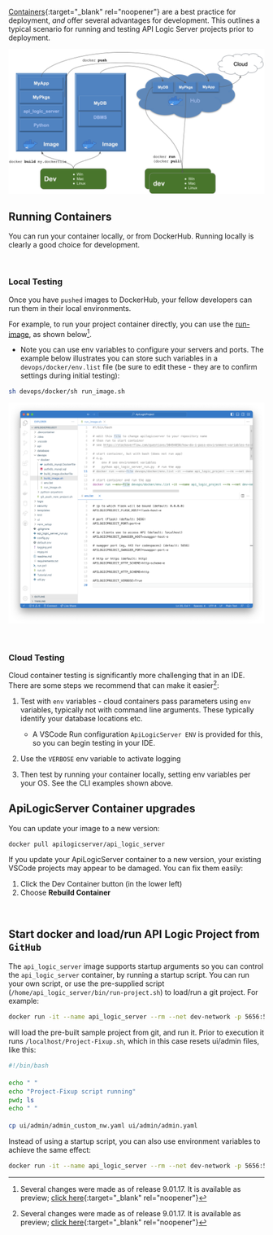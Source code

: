 [Containers](../DevOps-Containers){:target="_blank" rel="noopener"} are a best practice for deployment, *and* offer several advantages for development.  This outlines a typical scenario for running and testing API Logic Server projects prior to deployment.

![Container Overview](images/docker/container-dev-deploy.png)

## Running Containers

You can run your container locally, or from DockerHub.  Running locally is clearly a good choice for development.

&nbsp;

### Local Testing

Once you have `pushed` images to DockerHub, your fellow developers can run them in their local environments.

For example, to run your project container directly, you can use the [run-image](https://github.com/ApiLogicServer/tutorial/blob/main/3.%20Logic/devops/docker/run_image.sh), as shown below[^1].

* Note you can use env variables to configure your servers and ports.  The example below illustrates you can store such variables in a `devops/docker/env.list` file (be sure to edit these - they are to confirm settings during initial testing):

```bash
sh devops/docker/sh run_image.sh
```
![Running image locally](images/docker/container-run.png)

&nbsp;

### Cloud Testing

Cloud container testing is significantly more challenging that in an IDE.  There are some steps we recommend that can make it easier[^1]:

1. Test with `env` variables - cloud containers pass parameters using `env` variables, typically not with command line arguments.  These typically identify your database locations etc.

    * A VSCode Run configuration `ApiLogicServer ENV` is provided for this, so you can begin testing in your IDE.<br>

2. Use the `VERBOSE` env variable to activate logging

3. Then test  by running your container locally, setting env variables per your OS.  See the CLI examples shown above.


## ApiLogicServer Container upgrades

You can update your image to a new version:

```bash
docker pull apilogicserver/api_logic_server
```

If you update your ApiLogicServer container to a new version, your existing VSCode projects may appear to be damaged.  You can fix them easily:

1. Click the Dev Container button (in the lower left)
1. Choose **Rebuild Container**


&nbsp;

## Start docker and load/run API Logic Project from `GitHub`

The `api_logic_server` image supports startup arguments so you can control the `api_logic_server` container, by running a startup script.  You can run your own script, or use the pre-supplied script (`/home/api_logic_server/bin/run-project.sh`) to load/run a git project.  For example:

```bash
docker run -it --name api_logic_server --rm --net dev-network -p 5656:5656 -p 5002:5002 -v ${PWD}:/localhost apilogicserver/api_logic_server sh /home/api_logic_server/bin/run-project.sh https://github.com/valhuber/Tutorial-ApiLogicProject.git /localhost/Project-Fixup.sh
```

will load the pre-built sample project from git, and run it.  Prior to execution it runs `/localhost/Project-Fixup.sh`, which in this case resets ui/admin files, like this:

```bash
#!/bin/bash

echo " "
echo "Project-Fixup script running"
pwd; ls
echo " "

cp ui/admin/admin_custom_nw.yaml ui/admin/admin.yaml
```

Instead of using a startup script, you can also use environment variables to achieve the same effect:

```bash
docker run -it --name api_logic_server --rm --net dev-network -p 5656:5656 -p 5002:5002 -v ${PWD}:/localhost   -e APILOGICSERVER_GIT='https://github.com/valhuber/Tutorial-ApiLogicProject.git' -e APILOGICSERVER_FIXUP='/localhost/Project-Fixup.sh' apilogicserver/api_logic_server
```


[^1]:
    Several changes were made as of release 9.01.17.  It is available as preview; [click here](../#preview-version){:target="_blank" rel="noopener"}
    


